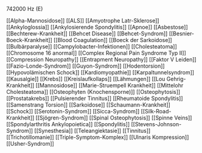 742000 Hz (E)

[[Alpha-Mannosidose]]
[[ALS]]
[[Amyotrophe Latr-Sklerose]]
[[Ankyloglossia]]
[[Ankylosierende Spondylitis]]
[[Apnoe]]
[[Asbestose]]
[[Bechterew-Krankheit]]
[[Behcet Disease]]
[[Behcet-Syndrom]]
[[Besnier-Boeck-Krankheit]]
[[Blood Coagulation]]
[[Boeck der Sarkoidose]]
[[Bulbärparalyse]]
[[Campylobacter-Infektionen]]
[[Cholesteatoma]]
[[Chromosome 16 anormal]]
[[Complex Regional Pain Syndrome Typ II]]
[[Compression Neuropathy]]
[[Entrapment Neuropathy]]
[[Faktor V Leiden]]
[[Fazio-Londe-Syndrom]]
[[Guyon-Syndrom]]
[[Hodentorsion]]
[[Hypovolämischen Schock]]
[[Kardiomyopathie]]
[[Karpaltunnelsyndrom]]
[[Kausalgie]]
[[Krebs]]
[[Kreislaufkollaps]]
[[Lähmungen]]
[[Lou Gehrig-Krankheit]]
[[Mannosidose]]
[[Marie-Struempell Krankheit]]
[[Mittelohr Cholesteatoma]]
[[Osteophyten (Knochensporne)]]
[[Osteophytosis]]
[[Prostatakrebs]]
[[Pulsierender Tinnitus]]
[[Rheumatoide Spondylitis]]
[[Samenstrang Torsion]]
[[Sarkoidose]]
[[Schaumann-Krankheit]]
[[Schock]]
[[Serotonin-Syndrom]]
[[Sicca-Syndrom]]
[[Silk-Road-Krankheit]]
[[Sjögren-Syndrom]]
[[Spinal Osteophytosis]]
[[Spinne Veins]]
[[Spondylarthritis Ankylopoietica]]
[[Spondylitis]]
[[Stevens-Johnson-Syndrom]]
[[Synesthesia]]
[[Teleangiektasie]]
[[Tinnitus]]
[[Trichotillomanie]]
[[Triple-Symptom-Komplex]]
[[Ulnaris Kompression]]
[[Usher-Syndrom]]